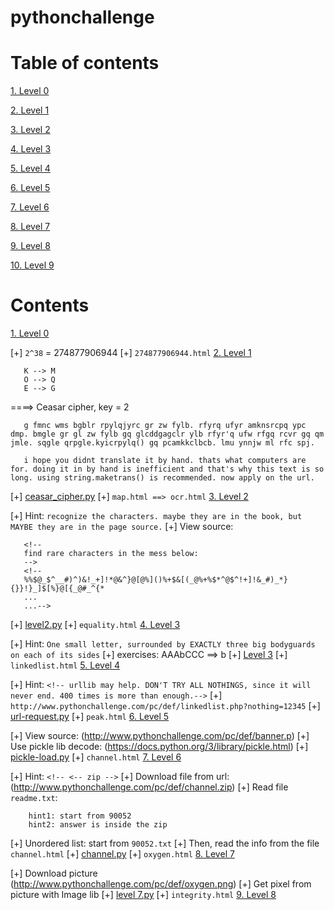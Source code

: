 # pythonchallenge

# Table of contents

[1. Level 0](#1)

[2. Level 1](#2)

[3. Level 2](#3)

[4. Level 3](#4)

[5. Level 4](#5)

[6. Level 5](#6)

[7. Level 6](#7)

[8. Level 7](#8)

[9. Level 8](#9)

[10. Level 9](#10)

# Contents

<a name="1"></a>
[1. Level 0](http://www.pythonchallenge.com/pc/def/0.html)

[+] `2^38` = 274877906944
[+] `274877906944.html`
<a name="2"></a>
[2. Level 1](http://www.pythonchallenge.com/pc/def/map.html)
 
 ```
 	K --> M
	O --> Q
 	E --> G
 ```
  ====> Ceasar cipher, key = 2
 ```
 	g fmnc wms bgblr rpylqjyrc gr zw fylb. rfyrq ufyr amknsrcpq ypc dmp. bmgle gr gl zw fylb gq glcddgagclr ylb rfyr'q ufw rfgq rcvr gq qm jmle. sqgle qrpgle.kyicrpylq() gq pcamkkclbcb. lmu ynnjw ml rfc spj.

  	i hope you didnt translate it by hand. thats what computers are for. doing it in by hand is inefficient and that's why this text is so long. using string.maketrans() is recommended. now apply on the url.
 ```
[+] [ceasar_cipher.py](https://github.com/Kevin-KSIS/pythonchallenge/Code/ceasar_cipher.py)
[+] `map.html ==> ocr.html`
<a name="3"></a>
[3. Level 2](http://www.pythonchallenge.com/pc/def/ocr.html)

[+] Hint: `recognize the characters. maybe they are in the book, but MAYBE they are in the page source.`
[+] View source: 
 ```
 	<!--
	find rare characters in the mess below:
	-->
	<!--
	%%$@_$^__#)^)&!_+]!*@&^}@[@%]()%+$&[(_@%+%$*^@$^!+]!&_#)_*}{}}!}_]$[%}@[{_@#_^{*
	...
	...-->
 ```
[+] [level2.py](https://github.com/Kevin-KSIS/pythonchallenge/Code/level_2.py)
[+] `equality.html`
<a name='4'></a>
[4. Level 3](http://www.pythonchallenge.com/pc/def/equality.html)

[+] Hint: `One small letter, surrounded by EXACTLY three big bodyguards on each of its sides`
[+] exercises: AAAbCCC ==> b
[+] [Level 3](https://github.com/Kevin-KSIS/pythonchallenge/Code/level_3.py)
[+] `linkedlist.html`
<a name="5"></a>
[5. Level 4](http://www.pythonchallenge.com/pc/def/linkedlist.php)

[+] Hint: `<!-- urllib may help. DON'T TRY ALL NOTHINGS, since it will never end. 400 times is more than enough.-->`
[+] `http://www.pythonchallenge.com/pc/def/linkedlist.php?nothing=12345`
[+] [url-request.py](https://github.com/Kevin-KSIS/pythonchallenge/Code/url-request.py)
[+] `peak.html`
<a name="6"></a>
[6. Level 5](http://www.pythonchallenge.com/pc/def/peak.html)

[+] View source: (http://www.pythonchallenge.com/pc/def/banner.p)
[+] Use pickle lib decode: (https://docs.python.org/3/library/pickle.html)
[+] [pickle-load.py](https://github.com/Kevin-KSIS/pythonchallenge/Code/pickle-load.py)
[+] `channel.html`
<a name="7"></a>
[7. Level 6](http://www.pythonchallenge.com/pc/def/channel.html)

[+] Hint: `<!-- <-- zip -->`
[+] Download file from url: (http://www.pythonchallenge.com/pc/def/channel.zip)
[+] Read file `readme.txt`: 
```	
	hint1: start from 90052
	hint2: answer is inside the zip
```
[+] Unordered list: start from `90052.txt`
[+] Then, read the info from the file `channel.html`
[+] [channel.py](https://github.com/Kevin-KSIS/pythonchallenge/Code/channel.py)
[+] `oxygen.html`
<a name="8"></a>
[8. Level 7](http://www.pythonchallenge.com/pc/def/oxygen.html)

[+] Download picture (http://www.pythonchallenge.com/pc/def/oxygen.png)
[+] Get pixel from picture with Image lib
[+] [level 7.py](https://github.com/Kevin-KSIS/pythonchallenge/Code/level_7)
[+] `integrity.html`
<a name='9'></a>
[9. Level 8]()

